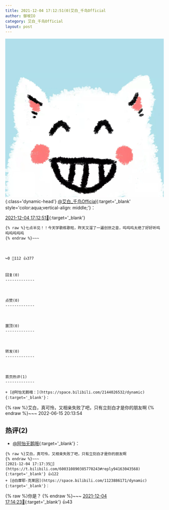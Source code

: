 ```yaml
---
title: 2021-12-04 17:12:51(0)艾白_千鸟Official
author: 御坂IO
category: 艾白_千鸟Official
layout: post
---
```


![img](/images/9ae8b9445fd0665cc014d9080156a45271be73c6.jpg){:class='dynamic-head'}
[@艾白_千鸟Official](https://space.bilibili.com/334537711/dynamic){:target='_blank' style='color:aqua;vertical-align: middle;'}：

[2021-12-04 17:12:51🔗](https://t.bilibili.com/600310890385770243){:target='_blank'}

~~~
{% raw %}七点半见！！今天学歌练歌啦，昨天又溜了一遍创世之音，呜呜呜太绝了好好听呜呜呜呜呜呜
{% endraw %}~~~



↪️0 💬112 👍377


回复(0)
-------------



点赞(0)
-------------



置顶(0)
-------------



转发(0)
-------------



首页热评(1)
-------------

+ [@阿怡无鹅哦：](https://space.bilibili.com/2144026532/dynamic){:target='_blank'}：
~~~
{% raw %}艾白，真可怜，又相亲失败了吧，只有立刻白才是你的朋友啊
{% endraw %}~~~
2022-06-15 20:13:54


热评(2)
-------------

+ [@阿怡无鹅哦](https://space.bilibili.com/2144026532/dynamic){:target='_blank'}：
~~~
{% raw %}艾白，真可怜，又相亲失败了吧，只有立刻白才是你的朋友啊
{% endraw %}~~~
[2021-12-04 17:17:35🔗](https://t.bilibili.com/600310890385770243#reply94163043568){:target='_blank'} 👍122
+ [@白摩耶-克莱因](https://space.bilibili.com/1123886171/dynamic){:target='_blank'}：
~~~
{% raw %}你是？
{% endraw %}~~~
[2021-12-04 17:14:23🔗](https://t.bilibili.com/600310890385770243#reply94162473520){:target='_blank'} 👍43


